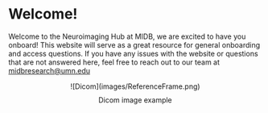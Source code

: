# Welcome!

Welcome to the Neuroimaging Hub at MIDB, we are excited to have you onboard! This website will serve as a great resource for general onboarding and access questions. If you have any issues with the website or questions that are not answered here, feel free to reach out to our team at <midbresearch@umn.edu>


<figure markdown="span" align='center'>
  ![Dicom](images/ReferenceFrame.png)
  <figcaption style='margin-top: 10px;'>Dicom image example</figcaption>
</figure>

